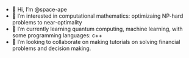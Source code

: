 - 👋 Hi, I’m @space-ape
- 👀 I’m interested in computational mathematics: optimizaing NP-hard problems to near-optimality
- 🌱 I’m currently learning quantum computing, machine learning, with some programming languages: c++
- 💞️ I’m looking to collaborate on making tutorials on solving financial problems and decision making.

<!---
space-ape/space-ape is a ✨ special ✨ repository because I require special needs.
--->
